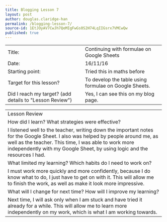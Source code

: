 ```yaml
---
title: Blogging Lesson 7
layout: post
author: douglas.claridge-han
permalink: /blogging-lesson-7/
source-id: 1EtJOyAV7CwJh7QeMIgFwGs0S2H74LqIIGsrx7VMCwQw
published: true
---
```

<table>
  <tr>
    <td>Title:</td>
    <td>Continuing with formulae on Google Sheets</td>
  </tr>
  <tr>
    <td>Date:</td>
    <td>16/11/16</td>
  </tr>
  <tr>
    <td>Starting point:</td>
    <td>Tried this in maths before</td>
  </tr>
  <tr>
    <td>Target for this lesson?</td>
    <td>To develop the table using formulae on Google Sheets.</td>
  </tr>
  <tr>
    <td>Did I reach my target? 
(add details to "Lesson Review")</td>
    <td>Yes, I can see this on my blog page.</td>
  </tr>
</table>


<table>
  <tr>
    <td>Lesson Review</td>
  </tr>
  <tr>
    <td>How did I learn? What strategies were effective? </td>
  </tr>
  <tr>
    <td>I listened well to the teacher, writing down the important notes for the Google Sheet.
I also was helped by people around me, as well as the teacher. This time, I was able to work more independently with my Google Sheet, by using logic and the resources I had.</td>
  </tr>
  <tr>
    <td>What limited my learning? Which habits do I need to work on? </td>
  </tr>
  <tr>
    <td>I must work more quickly and more confidently, because I do know what to do, I just have to get on with it. This will allow me to finish the work, as well as make it look more impressive.</td>
  </tr>
  <tr>
    <td>What will I change for next time? How will I improve my learning?</td>
  </tr>
  <tr>
    <td>Next time, I will ask only when I am stuck and have tried it already for a while. This will allow me to learn more independently on my work, which is what I am working towards.</td>
  </tr>
</table>


